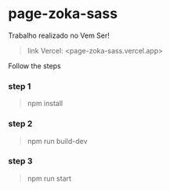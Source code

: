 # page-zoka-sass

Trabalho realizado no Vem Ser!

> link Vercel: <page-zoka-sass.vercel.app>

Follow the steps

### step 1

> npm install

### step 2

> npm run build-dev

### step 3

> npm run start
